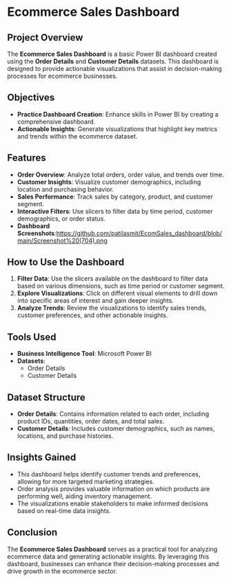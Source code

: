 # Ecommerce Sales Dashboard

## Project Overview
The **Ecommerce Sales Dashboard** is a basic Power BI dashboard created using the **Order Details** and **Customer Details** datasets. This dashboard is designed to provide actionable visualizations that assist in decision-making processes for ecommerce businesses.

## Objectives
- **Practice Dashboard Creation**: Enhance skills in Power BI by creating a comprehensive dashboard.
- **Actionable Insights**: Generate visualizations that highlight key metrics and trends within the ecommerce dataset.

## Features
- **Order Overview**: Analyze total orders, order value, and trends over time.
- **Customer Insights**: Visualize customer demographics, including location and purchasing behavior.
- **Sales Performance**: Track sales by category, product, and customer segment.
- **Interactive Filters**: Use slicers to filter data by time period, customer demographics, or order status.
- **Dashboard Screenshots**:https://github.com/patilasmit/EcomSales_dashboard/blob/main/Screenshot%20(704).png

## How to Use the Dashboard
1. **Filter Data**: Use the slicers available on the dashboard to filter data based on various dimensions, such as time period or customer segment.
2. **Explore Visualizations**: Click on different visual elements to drill down into specific areas of interest and gain deeper insights.
3. **Analyze Trends**: Review the visualizations to identify sales trends, customer preferences, and other actionable insights.

## Tools Used
- **Business Intelligence Tool**: Microsoft Power BI
- **Datasets**: 
  - Order Details
  - Customer Details

## Dataset Structure
- **Order Details**: Contains information related to each order, including product IDs, quantities, order dates, and total sales.
- **Customer Details**: Includes customer demographics, such as names, locations, and purchase histories.

## Insights Gained
- This dashboard helps identify customer trends and preferences, allowing for more targeted marketing strategies.
- Order analysis provides valuable information on which products are performing well, aiding inventory management.
- The visualizations enable stakeholders to make informed decisions based on real-time data insights.

## Conclusion
The **Ecommerce Sales Dashboard** serves as a practical tool for analyzing ecommerce data and generating actionable insights. By leveraging this dashboard, businesses can enhance their decision-making processes and drive growth in the ecommerce sector.
